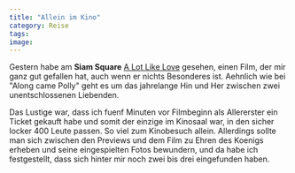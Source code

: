 ```yaml
---
title: "Allein im Kino"
category: Reise
tags: 
image: 
---
```


Gestern habe am **Siam Square** [A Lot Like Love](http://alotlikelove.movies.go.com/) gesehen, einen Film, der mir ganz gut gefallen hat, auch wenn er nichts Besonderes ist. Aehnlich wie bei "Along came Polly" geht es um das jahrelange Hin und Her zwischen zwei unentschlossenen Liebenden.

Das Lustige war, dass ich fuenf Minuten vor Filmbeginn als Allererster ein Ticket gekauft habe und somit der einzige im Kinosaal war, in den sicher locker 400 Leute passen. So viel zum Kinobesuch allein. Allerdings sollte man sich zwischen den Previews und dem Film zu Ehren des Koenigs erheben und seine eingespielten Fotos bewundern, und da habe ich festgestellt, dass sich hinter mir noch zwei bis drei eingefunden haben.

